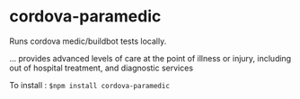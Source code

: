 cordova-paramedic
=================

Runs cordova medic/buildbot tests locally.

... provides advanced levels of care at the point of illness or injury, including out of hospital treatment, and diagnostic services

To install :
``` $npm install cordova-paramedic ```

